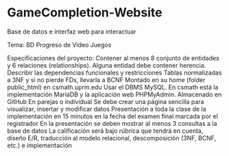 # GameCompletion-Website
Base de datos e interfaz web para interactuar

Tema: BD Progreso de Video Juegos

Especificaciones del proyecto:
Contener al menos 8 conjunto de entidades y 6 relaciones (relationships). Alguna entidad debe contener herencia.  
Describir las dependencias funcionales y restricciones
Tablas normalizadas a 3NF y si no pierde FDs, llevarla a BCNF
Montado en su home (folder public_html) en csmath.uprm.edu
Usar el DBMS MySQL. En csmath está la implementación MariaDB y la aplicación web PHPMyAdmin. 
Almacenado en GitHub
En parejas o individual
Se debe crear una página sencilla para visualizar, insertar y modificar datos
Presentación a toda la clase de la implementación en 15 minutos en la fecha del examen final marcada por el registrador
En la presentación se deben mostrar al menos 3 consultas a la base de datos
La calificación será bajo rúbrica que tendrá en cuenta, diseño E/R, traducción al modelo relacional, descomposición (3NF, BCNF, etc.) e implementación
